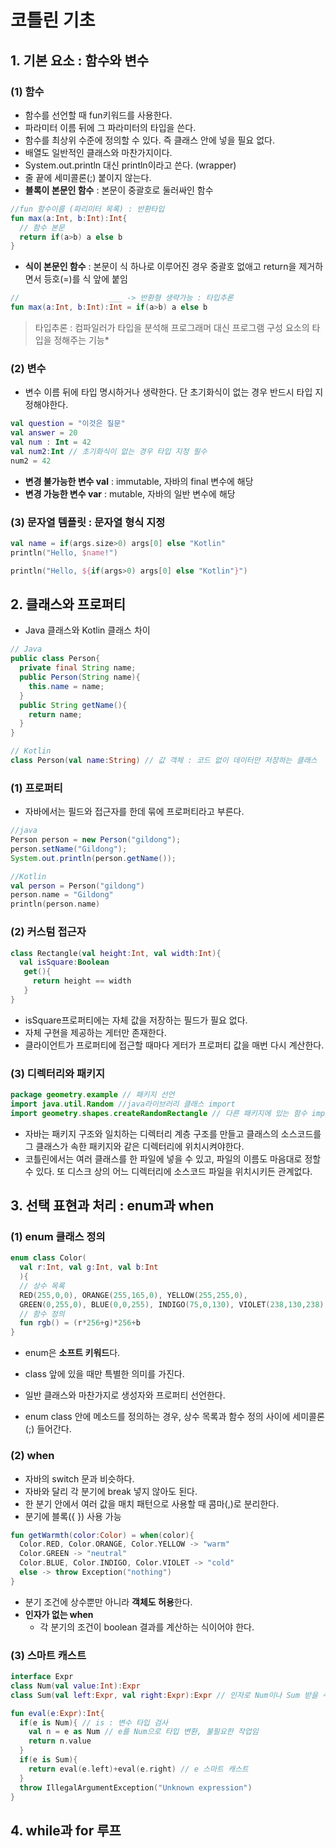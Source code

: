 # 코틀린 기초

## 1. 기본 요소 : 함수와 변수

### (1) 함수

- 함수를 선언할 때 fun키워드를 사용한다.
- 파라미터 이름 뒤에 그 파라미터의 타입을 쓴다.
- 함수를 최상위 수준에 정의할 수 있다. 즉 클래스 안에 넣을 필요 없다.
- 배열도 일반적인 클래스와 마찬가지이다.
- System.out.println 대신 println이라고 쓴다. (wrapper)
- 줄 끝에 세미콜론(;) 붙이지 않는다.
- **블록이 본문인 함수** : 본문이 중괄호로 둘러싸인 함수

```kotlin
//fun 함수이름 (파리미터 목록) : 반환타입
fun max(a:Int, b:Int):Int{
  // 함수 본문
  return if(a>b) a else b
}
```

- **식이 본문인 함수** : 본문이 식 하나로 이루어진 경우 중괄호 없애고 return을 제거하면서 등호(=)를 식 앞에 붙임

```kotlin
//                    ___ -> 반환형 생략가능 : 타입추론
fun max(a:Int, b:Int):Int = if(a>b) a else b 
```

> 타입추론 : 컴파일러가 타입을 분석해 프로그래머 대신 프로그램 구성 요소의 타입을 정해주는 기능*



### (2) 변수

- 변수 이름 뒤에 타입 명시하거나 생략한다. 단 초기화식이 없는 경우 반드시 타입 지정해야한다.

```kotlin
val question = "이것은 질문"
val answer = 20
val num : Int = 42
val num2:Int // 초기화식이 없는 경우 타입 지정 필수
num2 = 42
```

- **변경 불가능한 변수 val** : immutable, 자바의 final 변수에 해당
- **변경 가능한 변수 var** : mutable, 자바의 일반 변수에 해당



### (3) 문자열 템플릿 : 문자열 형식 지정

```kotlin
val name = if(args.size>0) args[0] else "Kotlin"
println("Hello, $name!")

println("Hello, ${if(args>0) args[0] else "Kotlin"}")
```



## 2. 클래스와 프로퍼티

- Java 클래스와 Kotlin 클래스 차이

```java
// Java
public class Person{
  private final String name;
  public Person(String name){
    this.name = name;
  }
  public String getName(){
    return name;
  }
}
```

```kotlin
// Kotlin
class Person(val name:String) // 값 객체 : 코드 없이 데이터만 저장하는 클래스
```

### (1) 프로퍼티

- 자바에서는 필드와 접근자를 한데 묶에 프로퍼티라고 부른다.

```java
//java
Person person = new Person("gildong");
person.setName("Gildong");
System.out.println(person.getName());
```

```kotlin
//Kotlin
val person = Person("gildong")
person.name = "Gildong"
println(person.name)
```

### (2) 커스텀 접근자

```kotlin
class Rectangle(val height:Int, val width:Int){
  val isSquare:Boolean
   get(){
     return height == width
   }
}
```

- isSquare프로퍼티에는 자체 값을 저장하는 필드가 필요 없다.
- 자체 구현을 제공하는 게터만 존재한다.
- 클라이언트가 프로퍼티에 접근할 때마다 게터가 프로퍼티 값을 매번 다시 계산한다.

### (3) 디렉터리와 패키지

```kotlin
package geometry.example // 패키지 선언
import java.util.Random //java라이브러리 클래스 import
import geometry.shapes.createRandomRectangle // 다른 패키지에 있는 함수 import
```

- 자바는 패키지 구조와 일치하는 디렉터리 계층 구조를 만들고 클래스의 소스코드를 그 클래스가 속한 패키지와 같은 디렉터리에 위치시켜야한다.
- 코틀린에서는 여러 클래스를 한 파일에 넣을 수 있고, 파일의 이름도 마음대로 정할 수 있다. 또 디스크 상의 어느 디렉터리에 소스코드 파일을 위치시키든 관계없다.

## 3. 선택 표현과 처리 : enum과 when

### (1) enum 클래스 정의

```kotlin
enum class Color(
  val r:Int, val g:Int, val b:Int
  ){
  // 상수 목록
  RED(255,0,0), ORANGE(255,165,0), YELLOW(255,255,0),
  GREEN(0,255,0), BLUE(0,0,255), INDIGO(75,0,130), VIOLET(238,130,238);
  // 함수 정의
  fun rgb() = (r*256+g)*256+b
}
```

- enum은 **소프트 키워드**다.
- class 앞에 있을 때만 특별한 의미를 가진다.

- 일반 클래스와 마찬가지로 생성자와 프로퍼티 선언한다.
- enum class 안에 메소드를 정의하는 경우, 상수 목록과 함수 정의 사이에 세미콜론(;) 들어간다.

### (2) when 

- 자바의 switch 문과 비슷하다.
- 자바와 달리 각 분기에 break 넣지 않아도 된다.
- 한 분기 안에서 여러 값을 매치 패턴으로 사용할 때 콤마(,)로 분리한다.
- 분기에 블록({ }) 사용 가능

```kotlin
fun getWarmth(color:Color) = when(color){
  Color.RED, Color.ORANGE, Color.YELLOW -> "warm"
  Color.GREEN -> "neutral"
  Color.BLUE, Color.INDIGO, Color.VIOLET -> "cold"
  else -> throw Exception("nothing")
}
```

- 분기 조건에 상수뿐만 아니라 **객체도 허용**한다.
- **인자가 없는 when**
  - 각 분기의 조건이 boolean 결과를 계산하는 식이어야 한다.

### (3) 스마트 캐스트 

```kotlin
interface Expr
class Num(val value:Int):Expr
class Sum(val left:Expr, val right:Expr):Expr // 인자로 Num이나 Sum 받을 수 있다

fun eval(e:Expr):Int{
  if(e is Num){ // is : 변수 타입 검사
    val n = e as Num // e를 Num으로 타입 변환, 불필요한 작업임
    return n.value
  }
  if(e is Sum){
    return eval(e.left)+eval(e.right) // e 스마트 캐스트
  }
  throw IllegalArgumentException("Unknown expression")
}
```



## 4. while과 for 루프